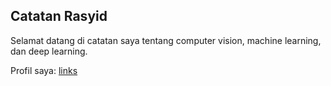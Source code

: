 ## Catatan Rasyid

Selamat datang di catatan saya tentang computer vision, machine learning, dan deep learning.

Profil saya: [links](https://www.rasyidaqmar.com/)
